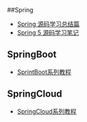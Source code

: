 ##Spring
- [Spring 源码学习总结篇 ](http://www.justdojava.com/2019/08/02/spring-analysis-artsdome/)
- [Spring 5 源码学习笔记](https://github.com/Vip-Augus/spring-analysis-note)

## SpringBoot

- [SprintBoot系列教程](https://blog.csdn.net/u012702547/column/info/13987)



## SpringCloud

- [SpringCloud系列教程](https://blog.csdn.net/u012702547/column/info/17373)

